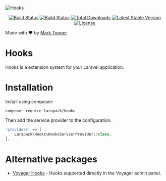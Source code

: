 ![Hooks](https://raw.githubusercontent.com/larapack/hooks/master/resources/logo.png)

<p align="center">
<a href="https://travis-ci.org/larapack/hooks"><img src="https://travis-ci.org/larapack/hooks.svg?branch=master" alt="Build Status"></a>
<a href="https://styleci.io/repos/76883435/shield?style=flat"><img src="https://styleci.io/repos/76883435/shield?style=flat" alt="Build Status"></a>
<a href="https://packagist.org/packages/larapack/hooks"><img src="https://poser.pugx.org/larapack/hooks/downloads.svg?format=flat" alt="Total Downloads"></a>
<a href="https://packagist.org/packages/larapack/hooks"><img src="https://poser.pugx.org/larapack/hooks/v/stable.svg?format=flat" alt="Latest Stable Version"></a>
<a href="https://packagist.org/packages/larapack/hooks"><img src="https://poser.pugx.org/larapack/hooks/license.svg?format=flat" alt="License"></a>
</p>

Made with ❤️ by [Mark Topper](https://marktopper.com)

# Hooks

Hooks is a extension system for your Laravel application.

# Installation

Install using composer:

```
composer require larapack/hooks
```

Then add the service provider to the configuration:
```php
'providers' => [
    Larapack\Hooks\HooksServierProvider::class,
],
```

# Alternative packages

- [Voyager Hooks](https://github.com/larapack/voyager-hooks) - Hooks supported directly in the Voyager admin panel.